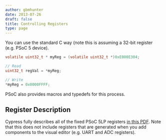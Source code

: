 ```yaml
---
author: gbmhunter
date: 2013-07-26
draft: false
title: Controlling Registers
type: page
---
```


You can use the standard C way (note this is assuming a 32-bit register (e.g. PSoC 5 device).

```c
volatile uint32_t * myReg = (volatile uint32_t *)0xE000E304;

// Read
uint32_t regVal = *myReg;

// Write
*myReg = 0x0000FFFF;
```

PSoC also provides macros and typedefs for this process.

## Register Description

Cypress fully describes all of the fixed PSoC 5LP registers [in this PDF](/images/2013/07/psoc-5-lp-registers-description.pdf). Note that this does not include registers that are generated when you add components to the visual editor (e.g. UART and ADC registers).
